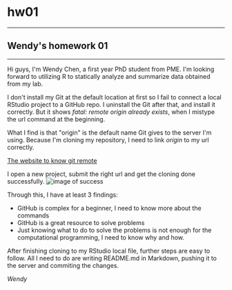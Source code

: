 # hw01
---
##  Wendy's homework 01 
---
  Hi guys, I'm Wendy Chen, a first year PhD student from PME. I'm looking forward to utilizing R to statically analyze and summarize data obtained from my lab. 
  
  I don't install my Git at the default location at first so I fail to connect a local RStudio project to a GitHub repo. I uninstall the Git after that, and install it correctly. But it shows *fatal: remote origin already exists*, when I mistype the url command at the beginning.
  
  What I find is that "origin" is the default name Git gives to the server I'm using. Because I'm cloning my repository, I need to link *origin* to my url correctly.
  
  [The website to know git remote](https://git-scm.com/book/en/v2/Git-Basics-Working-with-Remotes)
  
  
   I open a new project, submit the right url and get the cloning done successfully.
  ![image of success](https://fiverr-res.cloudinary.com/images/q_auto,f_auto/gigs/128537975/original/5958e62b86a1661db95e8769b149b71161e4a7b2/send-you-encouraging-message-everyday.jpg)
  
  Through this, I have at least 3 findings:
  * GitHub is complex for a beginner, I need to know more about the commands
  * GitHub is a great resource to solve problems 
  * Just knowing what to do to solve the problems is not enough for the computational programming, I need to know why and how.
  
  After finishing cloning to my RStudio local file, further steps are easy to follow. All I need to do are writing README.md in Markdown, pushing it to the server and commiting the changes. 
  
  *Wendy*
